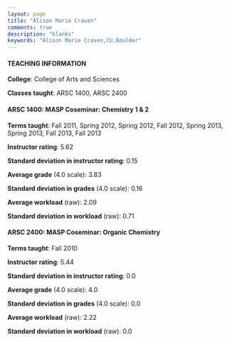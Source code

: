 ```yaml
---
layout: page
title: "Alison Marie Craven" 
comments: true
description: "blanks"
keywords: "Alison Marie Craven,CU,Boulder"
---
```

<head>
<script src="https://ajax.googleapis.com/ajax/libs/jquery/2.1.3/jquery.min.js"></script>
<script src="https://dl.dropboxusercontent.com/s/pc42nxpaw1ea4o9/highcharts.js?dl=0"></script>
<!-- <script src="../assets/js/highcharts.js"></script> -->
<style type="text/css">@font-face {
	font-family: "Bebas Neue";
	src: url(https://www.filehosting.org/file/details/544349/BebasNeue Regular.otf) format("opentype");
	}
	h1.Bebas { 
		font-family: "Bebas Neue", Verdana, Tahoma;
	}
</style>
</head>
	   
#### TEACHING INFORMATION

**College**: College of Arts and Sciences

**Classes taught**: ARSC 1400, ARSC 2400

#### ARSC 1400: MASP Coseminar: Chemistry 1 & 2

**Terms taught**: Fall 2011, Spring 2012, Spring 2012, Fall 2012, Spring 2013, Spring 2013, Fall 2013, Fall 2013

**Instructor rating**: 5.62

**Standard deviation in instructor rating**: 0.15

**Average grade** (4.0 scale): 3.83

**Standard deviation in grades** (4.0 scale): 0.16

**Average workload** (raw): 2.09

**Standard deviation in workload** (raw): 0.71

#### ARSC 2400: MASP Coseminar: Organic Chemistry

**Terms taught**: Fall 2010

**Instructor rating**: 5.44

**Standard deviation in instructor rating**: 0.0

**Average grade** (4.0 scale): 4.0

**Standard deviation in grades** (4.0 scale): 0.0

**Average workload** (raw): 2.22

**Standard deviation in workload** (raw): 0.0

